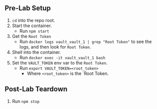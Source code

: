 ## Pre-Lab Setup

1. `cd` into the repo root.
2. Start the container.
   - Run `npm start`
3. Get the `Root Token`
   - Run `docker logs vault_vault_1 | grep "Root Token"` to see the logs, and then look for `Root Token`.
4. Shell into the container.
   - Run `docker exec -it vault_vault_1 bash`
5. Set the `VAULT_TOKEN` env var to the `Root Token`.
   - Run `export VAULT_TOKEN=<root_token>`
     - Where `<root_token>` is the `Root Token.

## Post-Lab Teardown

1. Run `npm stop`
